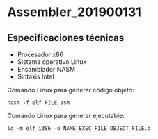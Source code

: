 # Assembler_201900131

## Especificaciones técnicas

- Procesador x86
- Sistema operativo Linux
- Ensamblador NASM
- Sintaxis Intel

Comando Linux para generar código objeto:

```
nasm -f elf FILE.asm

```

Comando Linux para generar ejecutable:

```
ld -m elf_i386 -o NAME_EXEC_FILE OBJECT_FILE.o

```

